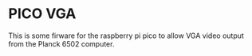 # PICO VGA

This is some firware for the raspberry pi pico to allow VGA video output from the Planck 6502 computer.
